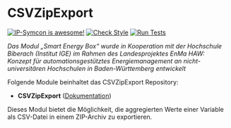 # CSVZipExport

[![IP-Symcon is awesome!](https://img.shields.io/badge/IP--Symcon-5.5-blue.svg)](https://www.symcon.de)
[![Check Style](https://github.com/symcon/CSVZipExport/workflows/Check%20Style/badge.svg)](https://github.com/symcon/CSVZipExport/actions)
[![Run Tests](https://github.com/symcon/CSVZipExport/workflows/Run%20Tests/badge.svg)](https://github.com/symcon/CSVZipExport/actions)

_Das Modul „Smart Energy Box“ wurde in Kooperation mit der Hochschule Biberach (Institut IGE) im Rahmen des Landesprojektes EnMa HAW: Konzept für automationsgestütztes Energiemanagement an nicht-universitären Hochschulen in Baden-Württemberg entwickelt_

Folgende Module beinhaltet das CSVZipExport Repository:

- __CSVZipExport__ ([Dokumentation](CSVZipExport))

Dieses Modul bietet die Möglichkeit, die aggregierten Werte einer Variable als CSV-Datei in einem ZIP-Archiv zu exportieren.